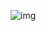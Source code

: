 ![img](https://cdn.jsdelivr.net/gh/wang-jie-2020/images/v2-6a187a2104d7a49498de8cfb45e3f6b5_720w.webp)
